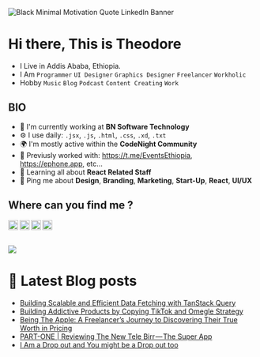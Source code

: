 
<!--
**baydisng13/Baydisng13** is a ✨ _special_ ✨ repository because its `README.md` (this file) appears on your GitHub profile.

Here are some ideas to get you started:

- 🔭 I’m currently working At BN Software Texhnology
- 🌱 I’m currently learning Computer Secince 
- 👯 I’m looking to collaborate on Front end projects 
- 🤔 I’m looking for help with ...
- 💬 Ask me about ...
- 📫 How to reach me: ...
- 😄 Pronouns: ...
- ⚡ Fun fact: ...
-->

![Black Minimal Motivation Quote LinkedIn Banner](https://user-images.githubusercontent.com/44190023/205405064-5aa93cb8-34b2-4407-9231-b3e292a548a4.gif)

# Hi there, This is Theodore 

- I Live in Addis Ababa, Ethiopia.
- I Am `Programmer` `UI Designer` `Graphics Designer` `Freelancer` `Workholic`
- Hobby `Music` `Blog` `Podcast` `Content Creating` `Work`

## BIO

- 🏢 I'm currently working at **BN Software Technology**
- ⚙️ I use daily: `.jsx`, `.js`, `.html`, `.css`, `.xd`, `.txt`
- 🌍 I'm mostly active within the **CodeNight Community**
- 💅 Previusly worked with: https://t.me/EventsEthiopia, https://ephone.app,  etc…
- 🌱 Learning all about **React Related Staff**
- 💬 Ping me about **Design**, **Branding**, **Marketing**, **Start-Up**, **React**, **UI/UX**  

## Where can you find me ?


<a href="https://twitter.com/TheodoreNegusu" target="blank"><img align="left" src="https://raw.githubusercontent.com/peterthehan/peterthehan/main/assets/twitter.svg" alt="Theodore's Twitter" width="20px" />

<a href="https://www.linkedin.com/in/theodore-negusu/" target="blank">
<img align="left" src="https://raw.githubusercontent.com/peterthehan/peterthehan/main/assets/linkedin.svg" alt="Theodore's Linked in" width="20px" />


<a href="https://t.me/baydis">
<img align="left" alt="Theodore's Telegram" width="20px" src="https://upload.wikimedia.org/wikipedia/commons/thumb/8/82/Telegram_logo.svg/1024px-Telegram_logo.svg.png" />

<a href="https://instagram.com/bay-dis" target="blank">
<img align="left" src="https://www.sophe.org/wp-content/uploads/2020/02/instagram-logo-transparent-related-keywords-logo-instagram-vector-2017-115629178687gobkrzwak.png" alt="Theodore's instagram" width="20px" /> 

<br/>
  <br/>
  <br/>

<a href="">
  <img align="center" src="https://github-readme-stats.vercel.app/api?username=baydisng13&theme=dark&show_icons=true" />
</a>
 
# 📖 Latest Blog posts
<!-- BAYDIS:START -->
- [Building Scalable and Efficient Data Fetching with TanStack Query](https://baydis.medium.com/building-scalable-and-efficient-data-fetching-with-tanstack-query-79ce37b367a4?source=rss-33b560fc6475------2)
- [Building Addictive Products by Copying TikTok and Omegle  Strategy](https://baydis.medium.com/building-addictive-products-by-copying-tiktok-and-omegle-strategy-5065634e04df?source=rss-33b560fc6475------2)
- [Being The Apple: A Freelancer’s Journey to Discovering Their True Worth in Pricing](https://baydis.medium.com/being-the-apple-a-freelancers-journey-to-discovering-their-true-worth-in-pricing-47b1ae98635a?source=rss-33b560fc6475------2)
- [PART-ONE | Reviewing The New Tele Birr — The Super App](https://baydis.medium.com/part-one-reviewing-the-new-tele-birr-the-super-app-98f376fb44f8?source=rss-33b560fc6475------2)
- [I Am a Drop out and You might be a Drop out too](https://baydis.medium.com/i-am-a-drop-out-and-you-might-be-a-drop-out-too-47c5cb2525c1?source=rss-33b560fc6475------2)
<!-- BAYDIS:END -->
 
